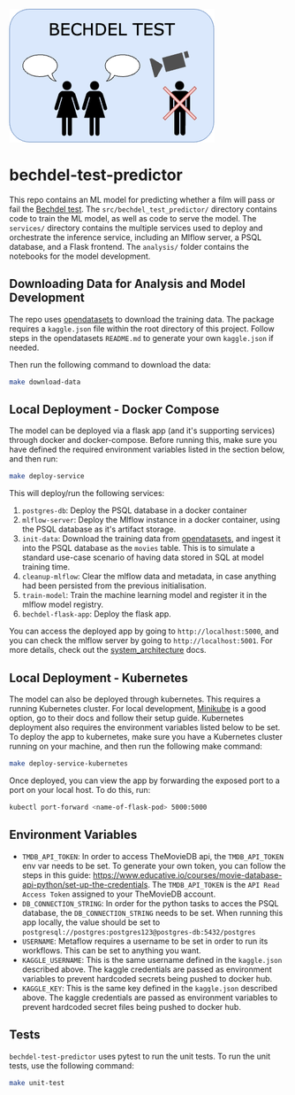 ![Bechdel Test](docs/diagrams/bechdel_test.png)

# bechdel-test-predictor
This repo contains an ML model for predicting whether a film will pass or fail the [Bechdel test](https://en.wikipedia.org/wiki/Bechdel_test). The `src/bechdel_test_predictor/` directory contains code to train the ML model, as well as code to serve the model. The `services/` directory contains the multiple services used to deploy and orchestrate the inference service, including an Mlflow server, a PSQL database, and a Flask frontend. The `analysis/` folder contains the notebooks for the model development.

## Downloading Data for Analysis and Model Development
The repo uses [opendatasets](https://github.com/JovianHQ/opendatasets/tree/master) to download the training data. The package requires a `kaggle.json` file within the root directory of this project. Follow steps in the opendatasets `README.md` to generate your own `kaggle.json` if needed.

Then run the following command to download the data:
```sh
make download-data
```

## Local Deployment - Docker Compose
The model can be deployed via a flask app (and it's supporting services) through docker and docker-compose. Before running this, make sure you have defined the required environment variables listed in the section below, and then run:
```sh
make deploy-service
```

This will deploy/run the following services:
1. `postgres-db`: Deploy the PSQL database in a docker container
2. `mlflow-server`: Deploy the Mlflow instance in a docker container, using the PSQL database as it's artifact storage.
3. `init-data`: Download the training data from [opendatasets](https://github.com/JovianHQ/opendatasets/tree/master), and ingest it into the PSQL database as the `movies` table. This is to simulate a standard use-case scenario of having data stored in SQL at model training time.
4. `cleanup-mlflow`: Clear the mlflow data and metadata, in case anything had been persisted from the previous initialisation.
5. `train-model`: Train the machine learning model and register it in the mlflow model registry.
6. `bechdel-flask-app`: Deploy the flask app.

You can access the deployed app by going to `http://localhost:5000`, and you can check the mlflow server by going to `http://localhost:5001`. For more details, check out the [system_architecture](https://github.com/nedwebster/bechdel-test-predictor/blob/main/docs/system_architecture.md) docs.

## Local Deployment - Kubernetes
The model can also be deployed through kubernetes. This requires a running Kubernetes cluster. For local development, [Minikube](https://minikube.sigs.k8s.io/) is a good option, go to their docs and follow their setup guide. Kubernetes deployment also requires the environment variables listed below to be set. To deploy the app to kubernetes, make sure you have a Kubernetes cluster running on your machine, and then run the following make command:
```sh
make deploy-service-kubernetes
```

Once deployed, you can view the app by forwarding the exposed port to a port on your local host. To do this, run:
```sh
kubectl port-forward <name-of-flask-pod> 5000:5000
```


## Environment Variables
- `TMDB_API_TOKEN`: In order to access TheMovieDB api, the `TMDB_API_TOKEN` env var needs to be set. To generate your own token, you can follow the steps in this guide: https://www.educative.io/courses/movie-database-api-python/set-up-the-credentials. The `TMDB_API_TOKEN` is the `API Read Access Token` assigned to your TheMovieDB account.
- `DB_CONNECTION_STRING`: In order for the python tasks to acces the PSQL database, the `DB_CONNECTION_STRING` needs to be set. When running this app locally, the value should be set to `postgresql://postgres:postgres123@postgres-db:5432/postgres`
- `USERNAME`: Metaflow requires a username to be set in order to run its workflows. This can be set to anything you want.
- `KAGGLE_USERNAME`: This is the same username defined in the `kaggle.json` described above. The kaggle credentials are passed as environment variables to prevent hardcoded secrets being pushed to docker hub.
- `KAGGLE_KEY`: This is the same key defined in the `kaggle.json` described above. The kaggle credentials are passed as environment variables to prevent hardcoded secret files being pushed to docker hub.

## Tests
`bechdel-test-predictor` uses pytest to run the unit tests. To run the unit tests, use the following command:
```sh
make unit-test
```